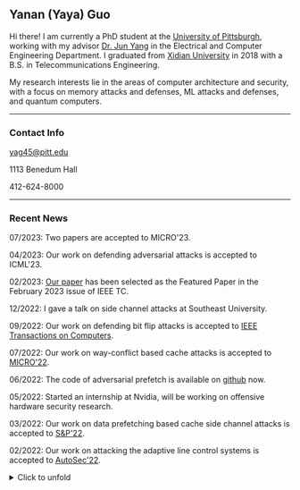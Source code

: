 


## Yanan (Yaya) Guo

Hi there! I am currently a PhD student at the [University of
Pittsburgh](https://www.pitt.edu), working with my advisor [Dr. Jun
Yang](https://sites.pitt.edu/~juy9/) in the Electrical and Computer Engineering
Department. I graduated from [Xidian University](https://www.xidian.edu.cn/) in
2018 with a B.S. in Telecommunications Engineering.


My research interests lie in the areas of computer architecture and security,
with a focus on memory attacks and defenses, ML attacks and defenses, and
quantum computers.

---
### Contact Info

<i class="far fa-envelope"></i>  yag45@pitt.edu

<i class="far fa-building"></i>  1113 Benedum Hall

<i class="fas fa-phone"></i>  412-624-8000

---
### Recent News  

07/2023: Two papers are accepted to MICRO'23.

04/2023: Our work on defending adversarial attacks is accepted to ICML'23.

02/2023: [Our paper](https://ieeexplore.ieee.org/abstract/document/9911180) has been selected as the Featured Paper in the February 2023 issue of IEEE TC.

12/2022: I gave a talk on side channel attacks at Southeast University.

09/2022: Our work on defending bit flip attacks is accepted to [IEEE Transactions on Computers](https://www.computer.org/csdl/journal/tc/).

07/2022: Our work on way-conflict based cache attacks is accepted to [MICRO'22](https://www.microarch.org/micro55/).

06/2022: The code of adversarial prefetch is available on [github](https://github.com/PittECEArch/AdversarialPrefetch) now.

05/2022: Started an internship at Nvidia, will be working on offensive hardware security research.

03/2022: Our work on data prefetching based cache side channel attacks is accepted to [S&P'22](https://www.ieee-security.org/TC/SP2022/index.html).

02/2022: Our work on attacking the adaptive line control systems is accepted to [AutoSec'22](https://www.ndss-symposium.org/ndss2022/cfp-autosec-workshop/).

<details>
<summary> Click to unfold
</summary>

10/2021: Our work on data prefetching based cache side channel attacks is now available on arxiv. [<i class="fas fa-link"></i>](https://arxiv.org/abs/2110.12340)

10/2021: Our work on accelerating quantum computing simulation is accepted to [HPCA'22](https://hpca-conf.org/2022/).

08/2021: Our work on defending bit-flip adversarial weight attacks is accepted to [ICCD'21](https://www.iccd-conf.com/Home.html).

08/2021: Our work on attacking adaptive cruise control systems is accepted to [ICCV Workshop'21](https://iccv21-adv-workshop.github.io/).

08/2021: Our work on improving the performance of memory integrity verification is accepted to [SEED'21](https://seed-symposium.org/).

08/2021: Finished my internship at NIO. 

07/2021: Our work on accelerating strided memory accesses is accepted to [MICRO'21](https://www.microarch.org/micro54/).

04/2021: Our work on defending cache side channel attacks is accepted to [GLSVLSI'21](https://www.glsvlsi.org/).

02/2021: Started an internship at NIO, will be working on In-vehicle ML security.

06/2020: Successfully defended my MS thesis: [New Cache Attacks and Defenses](http://d-scholarship.pitt.edu/38323/).

</details>

